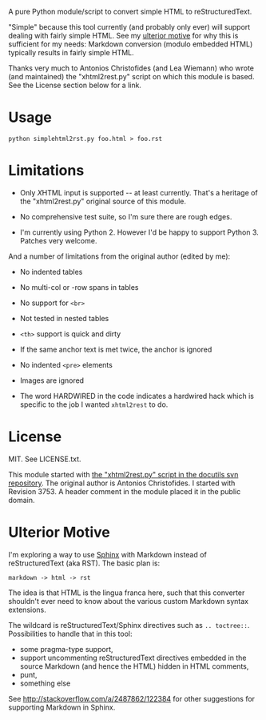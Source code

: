 A pure Python module/script to convert simple HTML to reStructuredText.

"Simple" because this tool currently (and probably only ever) will support
dealing with fairly simple HTML. See my [ulterior motive](#ulterior-motive)
for why this is sufficient for my needs: Markdown conversion (modulo
embedded HTML) typically results in fairly simple HTML.

Thanks very much to Antonios Christofides (and Lea Wiemann) who wrote (and
maintained) the "xhtml2rest.py" script on which this module is based. See the
License section below for a link.


# Usage

    python simplehtml2rst.py foo.html > foo.rst


# Limitations

- Only *X*HTML input is supported -- at least currently. That's a heritage of
  the "xhtml2rest.py" original source of this module.

- No comprehensive test suite, so I'm sure there are rough edges.

- I'm currently using Python 2. However I'd be happy to support Python 3.
  Patches very welcome.

And a number of limitations from the original author (edited by me):

- No indented tables

- No multi-col or -row spans in tables

- No support for `<br>`

- Not tested in nested tables

- `<th>` support is quick and dirty

- If the same anchor text is met twice, the anchor is ignored

- No indented `<pre>` elements

- Images are ignored

- The word HARDWIRED in the code indicates a hardwired hack which is
  specific to the job I wanted ``xhtml2rest`` to do.



# License

MIT. See LICENSE.txt.

This module started with [the "xhtml2rest.py" script in the docutils svn
repository](http://sourceforge.net/p/docutils/code/HEAD/tree/trunk/sandbox/xhtml2rest/).
The original author is Antonios Christofides. I started with Revision 3753.
A header comment in the module placed it in the public domain.


# Ulterior Motive

I'm exploring a way to use [Sphinx](http://sphinx-doc.org/) with Markdown
instead of reStructuredText (aka RST). The basic plan is:

    markdown -> html -> rst

The idea is that HTML is the lingua franca here, such that this converter
shouldn't ever need to know about the various custom Markdown syntax
extensions.

The wildcard is reStructuredText/Sphinx directives such as `.. toctree::`.
Possibilities to handle that in this tool:

- some pragma-type support,
- support uncommenting reStructuredText directives embedded in the
  source Markdown (and hence the HTML) hidden in HTML comments,
- punt,
- something else

See <http://stackoverflow.com/a/2487862/122384> for other suggestions for
supporting Markdown in Sphinx.
